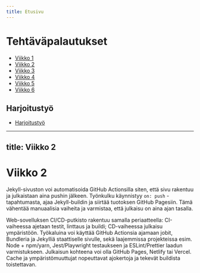 ```yaml
---
title: Etusivu
---
```


# Tehtäväpalautukset

- [Viikko 1](vko1.md)
- [Viikko 2](vko2.md)
- [Viikko 3](vko3.md)
- [Viikko 4](vko4.md)
- [Viikko 5](vko5.md)
- [Viikko 6](vko6.md)

## Harjoitustyö
- [Harjoitustyö](harjoitustyo.md)

---
title: Viikko 2
---
# Viikko 2

Jekyll-sivuston voi automatisoida GitHub Actionsilla siten, että sivu rakentuu ja julkaistaan aina pushin jälkeen. Työnkulku käynnistyy `on: push` -tapahtumasta, ajaa Jekyll-buildin ja siirtää tuotoksen GitHub Pagesiin. Tämä vähentää manuaalisia vaiheita ja varmistaa, että julkaisu on aina ajan tasalla.

Web-sovelluksen CI/CD-putkisto rakentuu samalla periaatteella: CI-vaiheessa ajetaan testit, linttaus ja buildi; CD-vaiheessa julkaisu ympäristöön. Työkaluina voi käyttää GitHub Actionsia ajamaan jobit, Bundleria ja Jekylliä staattiselle sivulle, sekä laajemmissa projekteissa esim. Node + npm/yarn, Jest/Playwright testaukseen ja ESLint/Prettier laadun varmistukseen. Julkaisun kohteena voi olla GitHub Pages, Netlify tai Vercel. Cache ja ympäristömuuttujat nopeuttavat ajokertoja ja tekevät buildista toistettavan.
